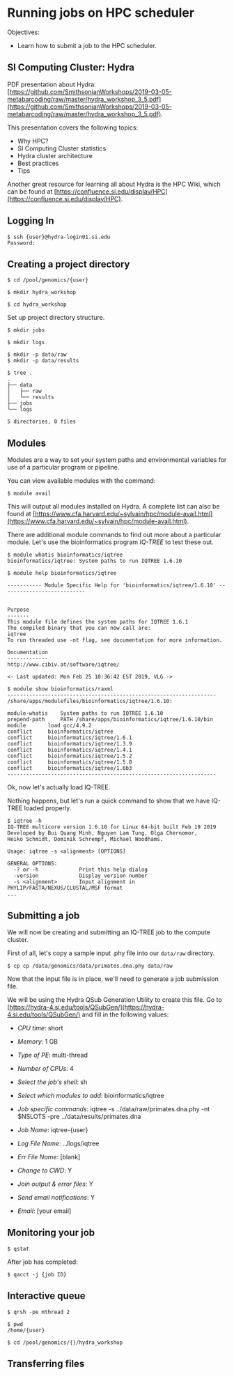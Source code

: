 # Running jobs on HPC scheduler

Objectives:
* Learn how to submit a job to the HPC scheduler.


## SI Computing Cluster: Hydra

PDF presentation about Hydra: [https://github.com/SmithsonianWorkshops/2019-03-05-metabarcoding/raw/master/hydra_workshop_3_5.pdf](https://github.com/SmithsonianWorkshops/2019-03-05-metabarcoding/raw/master/hydra_workshop_3_5.pdf).

This presentation covers the following topics:

* Why HPC?
* SI Computing Cluster statistics
* Hydra cluster architecture
* Best practices
* Tips

Another great resource for learning all about Hydra is the HPC Wiki, which can be found at [https://confluence.si.edu/display/HPC](https://confluence.si.edu/display/HPC).

## Logging In

```console
$ ssh {user}@hydra-login01.si.edu
Password:
```

## Creating a project directory

```console
$ cd /pool/genomics/{user}
```

```console
$ mkdir hydra_workshop
```

```console
$ cd hydra_workshop
```

Set up project directory structure.

```console
$ mkdir jobs
```

```console
$ mkdir logs
```

```console
$ mkdir -p data/raw
$ mkdir -p data/results
```

```console
$ tree .
.
├── data
│   ├── raw
│   └── results
├── jobs
└── logs

5 directories, 0 files
```

## Modules

Modules are a way to set your system paths and environmental variables for use of a particular program or pipeline.

You can view available modules with the command:

```console
$ module avail
```

This will output all modules installed on Hydra. A complete list can also be found at [https://www.cfa.harvard.edu/~sylvain/hpc/module-avail.html](https://www.cfa.harvard.edu/~sylvain/hpc/module-avail.html).

There are additional module commands to find out more about a particular module. Let's use the bioinformatics program *IQ-TREE* to test these out.

```console
$ module whatis bioinformatics/iqtree
bioinformatics/iqtree: System paths to run IQTREE 1.6.10
```

```console
$ module help bioinformatics/iqtree

----------- Module Specific Help for 'bioinformatics/iqtree/1.6.10' ---------------------------


Purpose
-------
This module file defines the system paths for IQTREE 1.6.1
The compiled binary that you can now call are:
iqtree
To run threaded use -nt flag, see documentation for more information.

Documentation
-------------
http://www.cibiv.at/software/iqtree/

<- Last updated: Mon Feb 25 10:36:42 EST 2019, VLG ->
```

```console
$ module show bioinformatics/raxml
-------------------------------------------------------------------
/share/apps/modulefiles/bioinformatics/iqtree/1.6.10:

module-whatis	 System paths to run IQTREE 1.6.10
prepend-path	 PATH /share/apps/bioinformatics/iqtree/1.6.10/bin
module		 load gcc/4.9.2
conflict	 bioinformatics/iqtree
conflict	 bioinformatics/iqtree/1.6.1
conflict	 bioinformatics/iqtree/1.3.9
conflict	 bioinformatics/iqtree/1.4.1
conflict	 bioinformatics/iqtree/1.5.2
conflict	 bioinformatics/iqtree/1.5.0
conflict	 bioinformatics/iqtree/1.6b3
-------------------------------------------------------------------

```

Ok, now let's actually load IQ-TREE.

Nothing happens, but let's run a quick command to show that we have IQ-TREE loaded properly.

```console
$ iqtree -h
IQ-TREE multicore version 1.6.10 for Linux 64-bit built Feb 19 2019
Developed by Bui Quang Minh, Nguyen Lam Tung, Olga Chernomor,
Heiko Schmidt, Dominik Schrempf, Michael Woodhams.

Usage: iqtree -s <alignment> [OPTIONS]

GENERAL OPTIONS:
  -? or -h             Print this help dialog
  -version             Display version number
  -s <alignment>       Input alignment in PHYLIP/FASTA/NEXUS/CLUSTAL/MSF format
...
```


## Submitting a job

We will now be creating and submitting an IQ-TREE job to the compute cluster.

First of all, let's copy a sample input .phy file into our `data/raw` directory.

```console
$ cp cp /data/genomics/data/primates.dna.phy data/raw
```

Now that the input file is in place, we'll need to generate a job submission file.

We will be using the Hydra QSub Generation Utility to create this file. Go to [https://hydra-4.si.edu/tools/QSubGen/](https://hydra-4.si.edu/tools/QSubGen/) and fill in the following values:

* *CPU time*: short
* *Memory*: 1 GB
* *Type of PE*: multi-thread
* *Number of CPUs*: 4
* *Select the job's shell*: sh
* *Select which modules to add*: bioinformatics/iqtree
* *Job specific commands*:
iqtree -s ../data/raw/primates.dna.phy -nt $NSLOTS -pre ../data/results/primates.dna

* *Job Name*: iqtree-{user}
* *Log File Name*: ../logs/iqtree
* *Err File Name*: [blank]
* *Change to CWD*: Y
* *Join output & error files*: Y
* *Send email notifications*: Y
* *Email*: [your email]

## Monitoring your job

```console
$ qstat
```

After job has completed:

```console
$ qacct -j {job ID}
```

## Interactive queue

```console
$ qrsh -pe mthread 2
```

```console
$ pwd
/home/{user}
```

```console
$ cd /pool/genomics/{}/hydra_workshop
```

## Transferring files







